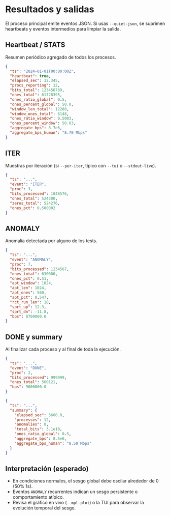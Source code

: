 # Resultados y salidas

El proceso principal emite eventos JSON. Si usas `--quiet-json`, se suprimen heartbeats y eventos intermedios para limpiar la salida.

## Heartbeat / STATS

Resumen periódico agregado de todos los procesos.

```json
{
  "ts": "2024-01-01T00:00:00Z",
  "heartbeat": true,
  "elapsed_sec": 12.345,
  "procs_reporting": 12,
  "bits_total": 123456789,
  "ones_total": 61728395,
  "ones_ratio_global": 0.5,
  "ones_percent_global": 50.0,
  "window_len_total": 12288,
  "window_ones_total": 6148,
  "ones_ratio_window": 0.5003,
  "ones_percent_window": 50.03,
  "aggregate_bps": 8.7e6,
  "aggregate_bps_human": "8.70 Mbps"
}
```

## ITER

Muestras por iteración (si `--per-iter`, típico con `--tui` o `--stdout-live`).

```json
{
  "ts": "...",
  "event": "ITER",
  "proc": 3,
  "bits_processed": 1048576,
  "ones_total": 524300,
  "zeros_total": 524276,
  "ones_pct": 0.500002
}
```

## ANOMALY

Anomalía detectada por alguno de los tests.

```json
{
  "ts": "...",
  "event": "ANOMALY",
  "proc": 7,
  "bits_processed": 1234567,
  "ones_total": 630000,
  "ones_pct": 0.51,
  "apt_window": 1024,
  "apt_len": 1024,
  "apt_ones": 560,
  "apt_pct": 0.547,
  "rct_run_len": 18,
  "sprt_up": 12.3,
  "sprt_dn": -11.8,
  "bps": 8700000.0
}
```

## DONE y summary

Al finalizar cada proceso y al final de toda la ejecución.

```json
{
  "ts": "...",
  "event": "DONE",
  "proc": 2,
  "bits_processed": 999999,
  "ones_total": 500121,
  "bps": 9000000.0
}
```

```json
{
  "ts": "...",
  "summary": {
    "elapsed_sec": 3600.0,
    "processes": 12,
    "anomalies": 0,
    "total_bits": 3.1e10,
    "ones_ratio_global": 0.5,
    "aggregate_bps": 8.5e6,
    "aggregate_bps_human": "8.50 Mbps"
  }
}
```

## Interpretación (esperado)

- En condiciones normales, el sesgo global debe oscilar alrededor de 0 (50% 1s).
- Eventos `ANOMALY` recurrentes indican un sesgo persistente o comportamiento atípico.
- Revisa el gráfico en vivo (`--mpl-plot`) o la TUI para observar la evolución temporal del sesgo.
